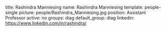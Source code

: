 title: Rashindra Manniesing
name: Rashindra Manniesing
template: people-single
picture: people/Rashindra_Manniesing.jpg
position: Assistant Professor
active: no
groups: diag
default_group: diag
linkedin: https://www.linkedin.com/in/rashindra/

